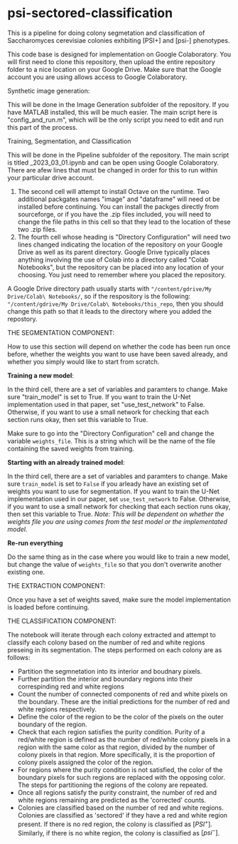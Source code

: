 # psi-sectored-classification
 This is a pipeline for doing colony segmetation and classification of Saccharomyces cerevisiae colonies exhbiting [PSI+] and [psi-] phenotypes.

This code base is designed for implementation on Google Colaboratory.  You will first need to clone this repository, then upload the entire repository folder to a nice location on your Google Drive.  Make sure that the Google account you are using allows access to Google Colaboratory.

Synthetic image generation:

This will be done in the Image Generation subfolder of the repository.  If you have MATLAB installed, this will be much easier.  The main script here is "config_and_run.m", which will be the only script you need to edit and run this part of the process.

Training, Segmentation, and Classification

This will be done in the Pipeline subfolder of the repository.  The main script is titled _2023_03_01.ipynb and can be open using Google Colaboratory.  There are  afew lines that must be changed in order for this to run within your particular drive account.

1. The second cell will attempt to install Octave on the runtime.  Two additional packgates names "image" and "dataframe" will need ot be installed before continuing.  You can install the packges directly from sourceforge, or if you have the .zip files included, you will need to change the file paths in this cell so that they lead to the location of these two .zip files.
2. The fourth cell whose heading is "Directory Configuration" will need two lines changed indicating the location of the repository on your Google Drive as well as its parent directory.  Google Drive typically places anything involving the use of Colab into a directory called "Colab Notebooks", but the repository can be placed into any location of your choosing.  You just need to remember where you placed the repository.

A Google Drive directory path usually starts with `"/content/gdrive/My Drive/Colab\ Notebooks/`, so if the respository is the following: `"/content/gdrive/My Drive/Colab\ Notebooks/this_repo`, then you should change this path so that it leads to the directory where you added the repostory.

THE SEGMENTATION COMPONENT:

How to use this section will depend on whether the code has been run once before, whether the weights you want to use have been saved already, and whether you simply would like to start from scratch.

**Training a new model**:

In the third cell, there are a set of variables and paramters to change.  Make sure "train_model" is set to True.  If you want to train the U-Net implementation used in that paper, set "use_test_network" to False.  Otherwise, if you want to use a small network for checking that each section runs okay, then set this variable to True.

Make sure to go into the "Directory Configuration" cell and change the variable `weights_file`.  This is a string which will be the name of the file containing the saved weights from training.

**Starting with an already trained model**:

In the third cell, there are a set of variables and paramters to change.  Make sure `train_model` is set to `False` if you arleady have an existing set of weights you want to use for segmentation.  If you want to train the U-Net implementation used in our paper, set `use_test_network` to False.  Otherwise, if you want to use a small network for checking that each section runs okay, then set this variable to True.  *Note: This will be dependent on whether the weights file you are using comes from the test model or the implementated model.*

**Re-run everything**

Do the same thing as in the case where you would like to train a new model, but change the value of `weights_file` so that you don't overwrite another existing one.


THE EXTRACTION COMPONENT:

Once you have a set of weights saved, make sure the model implementation is loaded before continuing.

THE CLASSIFICATION COMPONENT:

The notebook will iterate through each colony extracted and attempt to classify each colony based on the number of red and white regions preseing in its segmentation.  The steps performed on each colony are as follows:
- Partition the segmnetation into its interior and boudnary pixels.
- Further partition the interior and boundary regions into their correspinding red and white regions
- Count the number of connected components of red and white pixels on the boundary.  These are the initial predictions for the number of red and white regions respectively.
- Define the color of the region to be the color of the pixels on the outer boundary of the region.
- Check that each region satisfies the purity condition.  Purity of a red/white region is defined as the number of red/white colony pixels in a region with the same color as that region, divided by the number of colony pixels in that region.  More specifically, it is the proportion of colony pixels assigned the color of the region.
- For regions where the purity condition is not satisfied, the color of the boundary pixels for such regions are replaced with the opposing color.  The steps for partitioning the regions of the colony are repeated.
- Once all regions satisfy the purity constraint, the number of red and white regions remaining are predicted as the 'corrected' counts.
- Colonies are classified based on the number of red and white regions.  Colonies are classified as 'sectored' if they have a red and white region present.  If there is no red region, the colony is classified as $[PSI^+]$.  Similarly, if there is no white region, the colony is classified as $[psi^-]$.

